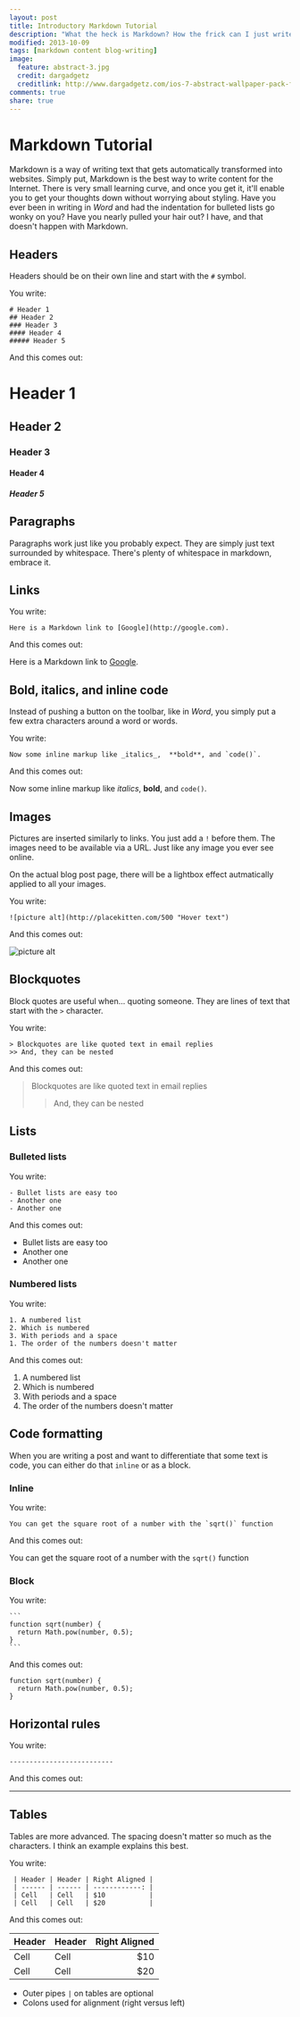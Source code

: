 ```yaml
---
layout: post
title: Introductory Markdown Tutorial
description: "What the heck is Markdown? How the frick can I just write stuff in it? Find some answers here!"
modified: 2013-10-09
tags: [markdown content blog-writing]
image:
  feature: abstract-3.jpg
  credit: dargadgetz
  creditlink: http://www.dargadgetz.com/ios-7-abstract-wallpaper-pack-for-iphone-5-and-ipod-touch-retina/
comments: true
share: true
---
```


# Markdown Tutorial

Markdown is a way of writing text that gets automatically transformed into
websites. Simply put, Markdown is the best way to write content for the
Internet. There is very small learning curve, and once you get it, it'll enable
you to get your thoughts down without worrying about styling. Have you ever been
in writing in *Word* and had the indentation for bulleted lists go wonky on
you? Have you nearly pulled your hair out? I have, and that doesn't happen with
Markdown.

## Headers

Headers should be on their own line and start with the `#` symbol. 

You write:

    # Header 1
    ## Header 2
    ### Header 3
    #### Header 4
    ##### Header 5

And this comes out:

# Header 1
## Header 2
### Header 3
#### Header 4
##### Header 5

## Paragraphs

Paragraphs work just like you probably expect. They are simply just text
surrounded by whitespace. There's plenty of whitespace in markdown, embrace it.

## Links

You write:

    Here is a Markdown link to [Google](http://google.com).

And this comes out:

Here is a Markdown link to [Google](http://google.com).

## Bold, italics, and inline code

Instead of pushing a button on the toolbar, like in *Word*, you simply put a few
extra characters around a word or words.

You write:

    Now some inline markup like _italics_,  **bold**, and `code()`.

And this comes out:

Now some inline markup like _italics_,  **bold**, and `code()`.

## Images

Pictures are inserted similarly to links. You just add a `!` before them. The
images need to be available via a URL. Just like any image you ever see online.


On the actual blog post page, there will be a lightbox effect autmatically
applied to all your images.


You write:

    ![picture alt](http://placekitten.com/500 "Hover text")

And this comes out:

![picture alt](http://placekitten.com/500 "Hover text")

## Blockquotes

Block quotes are useful when... quoting someone. They are lines of text that
start with the `>` character.

You write:

    > Blockquotes are like quoted text in email replies
    >> And, they can be nested

And this comes out:

> Blockquotes are like quoted text in email replies
>> And, they can be nested

## Lists

### Bulleted lists

You write:

    - Bullet lists are easy too
    - Another one
    - Another one

And this comes out:

- Bullet lists are easy too
- Another one
- Another one

### Numbered lists

You write:

    1. A numbered list
    2. Which is numbered
    3. With periods and a space
    1. The order of the numbers doesn't matter

And this comes out:

1. A numbered list
2. Which is numbered
3. With periods and a space
1. The order of the numbers doesn't matter

## Code formatting

When you are writing a post and want to differentiate that some text is code,
you can either do that `inline` or as a block.

### Inline

You write:

    You can get the square root of a number with the `sqrt()` function

And this comes out:

You can get the square root of a number with the `sqrt()` function

### Block

You write:

    ```
    function sqrt(number) {
      return Math.pow(number, 0.5);
    }
    ```

And this comes out:

```
function sqrt(number) {
  return Math.pow(number, 0.5);
}
```

## Horizontal rules

You write:

    --------------------------

And this comes out:

--------------------------

## Tables

Tables are more advanced. The spacing doesn't matter so much as the characters.
I think an example explains this best.

You write:

     | Header | Header | Right Aligned |
     | ------ | ------ | ------------: |
     | Cell   | Cell   | $10           |
     | Cell   | Cell   | $20           |

And this comes out:

| Header | Header | Right Aligned  |
| ------ | ------ | -----: |
|  Cell  |  Cell  |   $10  |
|  Cell  |  Cell  |   $20  |

- Outer pipes `|` on tables are optional
- Colons used for alignment (right versus left)

